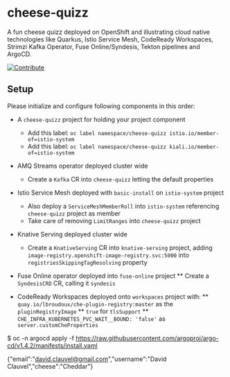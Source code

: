 # cheese-quizz

A fun cheese quizz deployed on OpenShift and illustrating cloud native technologies like Quarkus, Istio Service Mesh, CodeReady Workspaces, Strimzi Kafka Operator, Fuse Online/Syndesis, Tekton pipelines and ArgoCD.

[![Contribute](https://che.openshift.io/factory/resources/factory-contribute.svg)](https://codeready-workspaces.apps.cluster-lemans-11d9.lemans-11d9.example.opentlc.com/f?url=https://github.com/lbroudoux/cheese-quizz)


## Setup

Please initialize and configure following components in this order:

* A `cheese-quizz` project for holding your project component
    * Add this label: `oc label namespace/cheese-quizz istio.io/member-of=istio-system`
    * Add this label: `oc label namespace/cheese-quizz kiali.io/member-of=istio-system`

* AMQ Streams operator deployed cluster wide
    * Create a `Kafka` CR into `cheese-quizz` letting the default properties

* Istio Service Mesh deployed with `basic-install` on `istio-system` project
    * Also deploy a `ServiceMeshMemberRoll` into `istio-system` referencing `cheese-quizz` project as member
    * Take care of removing `LimitRanges` into `cheese-quizz` project

* Knative Serving deployed cluster wide
    * Create a `KnativeServing` CR into `knative-serving` project, adding `image-registry.openshift-image-registry.svc:5000` into `registriesSkippingTagResolving` property

* Fuse Online operator deployed into `fuse-online` project
** Create a `SyndesisCRD` CR, calling it `syndesis`

* CodeReady Workspaces deployed onto `workspaces` project with:
** `quay.io/lbroudoux/che-plugin-registry:master` as the `pluginRegistryImage`
** `true` for `tlsSupport`
** `CHE_INFRA_KUBERNETES_PVC_WAIT__BOUND: 'false'` as `server.customCheProperties`





$ oc -n argocd apply -f https://raw.githubusercontent.com/argoproj/argo-cd/v1.4.2/manifests/install.yaml


{"email":"david.clauvel@gmail.com","username":"David Clauvel","cheese":"Cheddar"}